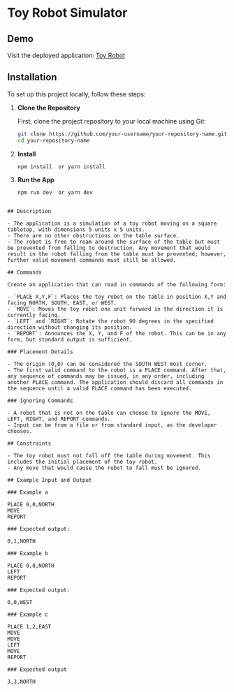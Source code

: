 # Toy Robot Simulator

## Demo

Visit the deployed application: [Toy Robot](https://toy-robot-mu.vercel.app/)

## Installation

To set up this project locally, follow these steps:

1. **Clone the Repository**

   First, clone the project repository to your local machine using Git:

   ```bash
   git clone https://github.com/your-username/your-repository-name.git
   cd your-repository-name

   ```

2. **Install**

   ```bash
   npm install  or yarn install

   ```

3. **Run the App**

   ```bash
   npm run dev  or yarn dev
   ```

```

## Description

- The application is a simulation of a toy robot moving on a square tabletop, with dimensions 5 units x 5 units.
- There are no other obstructions on the table surface.
- The robot is free to roam around the surface of the table but must be prevented from falling to destruction. Any movement that would result in the robot falling from the table must be prevented; however, further valid movement commands must still be allowed.

## Commands

Create an application that can read in commands of the following form:

- `PLACE X,Y,F`: Places the toy robot on the table in position X,Y and facing NORTH, SOUTH, EAST, or WEST.
- `MOVE`: Moves the toy robot one unit forward in the direction it is currently facing.
- `LEFT` and `RIGHT`: Rotate the robot 90 degrees in the specified direction without changing its position.
- `REPORT`: Announces the X, Y, and F of the robot. This can be in any form, but standard output is sufficient.

### Placement Details

- The origin (0,0) can be considered the SOUTH WEST most corner.
- The first valid command to the robot is a PLACE command. After that, any sequence of commands may be issued, in any order, including another PLACE command. The application should discard all commands in the sequence until a valid PLACE command has been executed.

### Ignoring Commands

- A robot that is not on the table can choose to ignore the MOVE, LEFT, RIGHT, and REPORT commands.
- Input can be from a file or from standard input, as the developer chooses.

## Constraints

- The toy robot must not fall off the table during movement. This includes the initial placement of the toy robot.
- Any move that would cause the robot to fall must be ignored.

## Example Input and Output

### Example a

PLACE 0,0,NORTH
MOVE
REPORT

### Expected output:

0,1,NORTH

### Example b

PLACE 0,0,NORTH
LEFT
REPORT

### Expected output:

0,0,WEST

### Example c

PLACE 1,2,EAST
MOVE
MOVE
LEFT
MOVE
REPORT

### Expected output

3,3,NORTH
```
